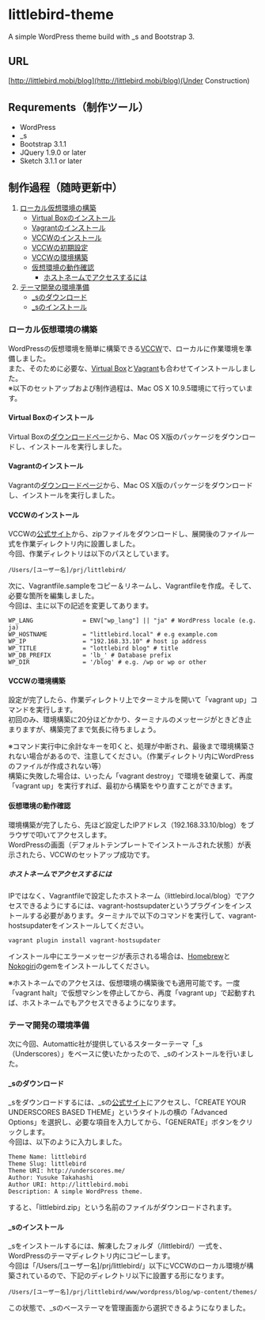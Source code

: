 # littlebird-theme

A simple WordPress theme build with _s and Bootstrap 3.

## URL

[http://littlebird.mobi/blog](http://littlebird.mobi/blog)(Under Construction)

## Requrements（制作ツール）

- WordPress
- _s
- Bootstrap 3.1.1
- JQuery 1.9.0 or later
- Sketch 3.1.1 or later

## 制作過程（随時更新中）

1. [ローカル仮想環境の構築](#user-content-ローカル仮想環境の構築)
	- [Virtual Boxのインストール](#user-content-virtual-boxのインストール)
	- [Vagrantのインストール](#user-content-vagrantのインストール)
	- [VCCWのインストール](#user-content-vccwのインストール)
	- [VCCWの初期設定](#user-content-vccwの初期設定)
	- [VCCWの環境構築](#user-content-vccwの環境構築)
	- [仮想環境の動作確認](#user-content-仮想環境の動作確認)
		- [ホストネームでアクセスするには](#user-content-ホストネームでアクセスするには)
2. [テーマ開発の環境準備](#user-content-テーマ開発の環境準備)
	- [_sのダウンロード](#user-content-_sのダウンロード)
	- [_sのインストール](#user-content-_sのインストール)

### ローカル仮想環境の構築

WordPressの仮想環境を簡単に構築できる[VCCW](http://vccw.cc/)で、ローカルに作業環境を準備しました。  
また、そのために必要な、[Virtual Box](https://www.virtualbox.org/)と[Vagrant](https://www.vagrantup.com/)も合わせてインストールしました。  
※以下のセットアップおよび制作過程は、Mac OS X 10.9.5環境にて行っています。

#### Virtual Boxのインストール

Virtual Boxの[ダウンロードページ](https://www.virtualbox.org/wiki/Downloads)から、Mac OS X版のパッケージをダウンロードし、インストールを実行しました。

#### Vagrantのインストール

Vagrantの[ダウンロードページ](https://www.vagrantup.com/downloads.html)から、Mac OS X版のパッケージをダウンロードし、インストールを実行しました。

#### VCCWのインストール

VCCWの[公式サイト](http://vccw.cc/)から、zipファイルをダウンロードし、展開後のファイル一式を作業ディレクトリ内に設置しました。  
今回、作業ディレクトリは以下のパスとしています。
```
/Users/[ユーザー名]/prj/littlebird/
```
次に、Vagrantfile.sampleをコピー＆リネームし、Vagrantfileを作成。そして、必要な箇所を編集しました。  
今回は、主に以下の記述を変更してあります。
```
WP_LANG              = ENV["wp_lang"] || "ja" # WordPress locale (e.g. ja)
WP_HOSTNAME          = "littlebird.local" # e.g example.com
WP_IP                = "192.168.33.10" # host ip address
WP_TITLE             = "lottlebird blog" # title
WP_DB_PREFIX         = 'lb_' # Database prefix
WP_DIR               = '/blog' # e.g. /wp or wp or other
```

#### VCCWの環境構築

設定が完了したら、作業ディレクトリ上でターミナルを開いて「vagrant up」コマンドを実行します。  
初回のみ、環境構築に20分ほどかかり、ターミナルのメッセージがときどき止まりますが、構築完了まで気長に待ちましょう。  

※コマンド実行中に余計なキーを叩くと、処理が中断され、最後まで環境構築されない場合があるので、注意してください。（作業ディレクトリ内にWordPressのファイルが作成されない等）  
構築に失敗した場合は、いったん「vagrant destroy」で環境を破棄して、再度「vagrant up」を実行すれば、最初から構築をやり直すことができます。

#### 仮想環境の動作確認

環境構築が完了したら、先ほど設定したIPアドレス（192.168.33.10/blog）をブラウザで叩いてアクセスします。  
WordPressの画面（デフォルトテンプレートでインストールされた状態）が表示されたら、VCCWのセットアップ成功です。

##### ホストネームでアクセスするには

IPではなく、Vagrantfileで設定したホストネーム（littlebird.local/blog）でアクセスできるようにするには、vagrant-hostsupdaterというプラグインをインストールする必要があります。ターミナルで以下のコマンドを実行して、vagrant-hostsupdaterをインストールしてください。
```
vagrant plugin install vagrant-hostsupdater
```
インストール中にエラーメッセージが表示される場合は、[Homebrew](http://brew.sh/)と[Nokogiri](https://rubygems.org/gems/nokogiri)のgemをインストールしてください。

※ホストネームでのアクセスは、仮想環境の構築後でも適用可能です。一度「vagrant halt」で仮想マシンを停止してから、再度「vagrant up」で起動すれば、ホストネームでもアクセスできるようになります。

### テーマ開発の環境準備

次に今回、Automattic社が提供しているスターターテーマ「_s（Underscores）」をベースに使いたかったので、_sのインストールを行いました。  

#### _sのダウンロード

_sをダウンロードするには、_sの[公式サイト](http://underscores.me/)にアクセスし、「CREATE YOUR UNDERSCORES BASED THEME」というタイトルの横の「Advanced Options」を選択し、必要な項目を入力してから、「GENERATE」ボタンをクリックします。  
今回は、以下のように入力しました。
```
Theme Name: littlebird
Theme Slug: littlebird
Theme URI: http://underscores.me/
Author: Yusuke Takahashi
Author URI: http://littlebird.mobi
Description: A simple WordPress theme.
```
すると、「littlebird.zip」という名前のファイルがダウンロードされます。

#### _sのインストール

_sをインストールするには、解凍したフォルダ（/littlebird/）一式を、WordPressのテーマディレクトリ内にコピーします。  
今回は「/Users/[ユーザー名]/prj/littlebird/」以下にVCCWのローカル環境が構築されているので、下記のディレクトリ以下に設置する形になります。

```
/Users/[ユーザー名]/prj/littlebird/www/wordpress/blog/wp-content/themes/
```
この状態で、_sのベーステーマを管理画面から選択できるようになりました。



